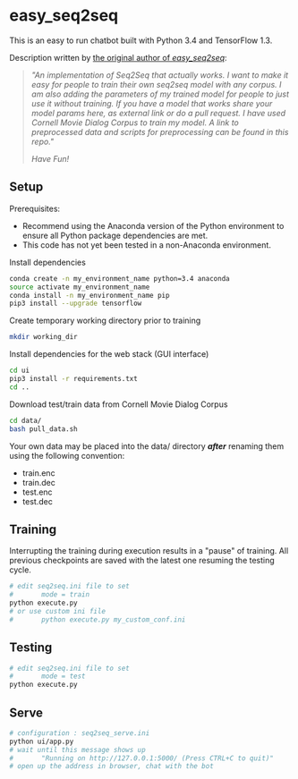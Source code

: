 # easy\_seq2seq

This is an easy to run chatbot built with Python 3.4 and TensorFlow 1.3.


Description written by [the original author of *easy_seq2seq*](https://github.com/suriyadeepan/practical_seq2seq):
> _"An implementation of Seq2Seq that actually works. I want to make it easy for people to train their own seq2seq model with any corpus. I am also
> adding the parameters of my trained model for people to just use it without training. If you have a model that works share your model params here, 
> as external link or do a pull request. I have used Cornell Movie Dialog Corpus to train my model. A link to preprocessed data and scripts for 
> preprocessing can be found in this repo."_
> 
> *Have Fun!*


## Setup

Prerequisites:
  * Recommend using the Anaconda version of the Python environment to ensure all Python package dependencies are met.
  * This code has not yet been tested in a non-Anaconda environment.

Install dependencies

```bash
conda create -n my_environment_name python=3.4 anaconda
source activate my_environment_name
conda install -n my_environment_name pip
pip3 install --upgrade tensorflow
```


Create temporary working directory prior to training

```bash
mkdir working_dir
```


Install dependencies for the web stack (GUI interface)

```bash
cd ui
pip3 install -r requirements.txt
cd ..
```


Download test/train data from Cornell Movie Dialog Corpus

```bash
cd data/
bash pull_data.sh
```


Your own data may be placed into the data/ directory _**after**_ renaming them using the following convention:
* train.enc
* train.dec
* test.enc
* test.dec



## Training

Interrupting the training during execution results in a "pause" of training. All previous checkpoints are saved with the latest one resuming the testing cycle.

```bash
# edit seq2seq.ini file to set 
#		mode = train
python execute.py
# or use custom ini file
#		python execute.py my_custom_conf.ini
```


## Testing

```bash
# edit seq2seq.ini file to set 
#		mode = test
python execute.py
```


## Serve

```bash
# configuration : seq2seq_serve.ini
python ui/app.py
# wait until this message shows up
#		"Running on http://127.0.0.1:5000/ (Press CTRL+C to quit)"
# open up the address in browser, chat with the bot
```

